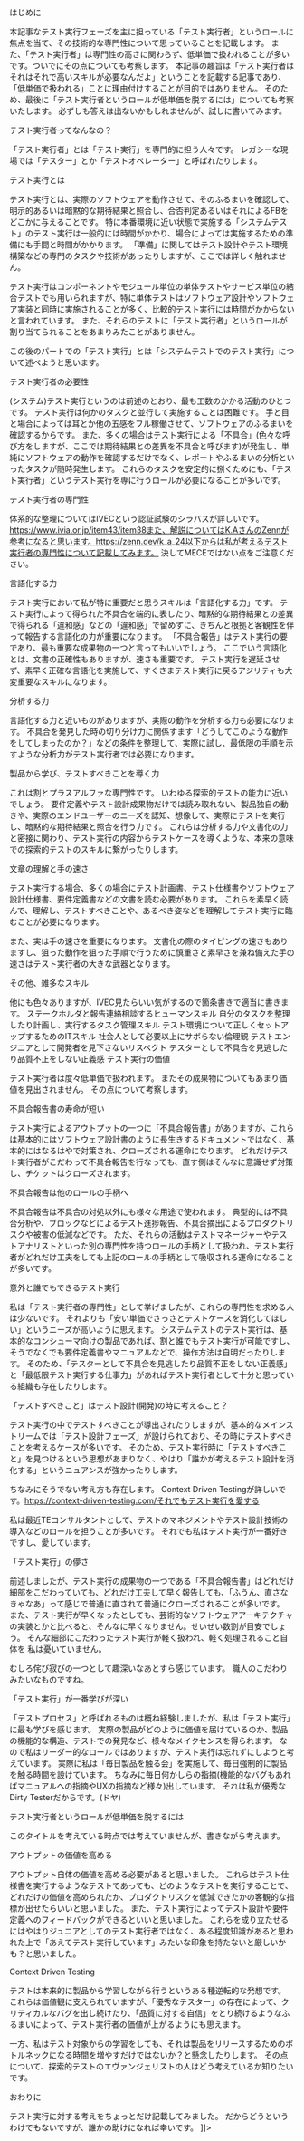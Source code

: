 
はじめに

本記事なテスト実行フェーズを主に担っている「テスト実行者」というロールに焦点を当て、その技術的な専門性について思っていることを記載します。
また、「テスト実行者」は専門性の高さに関わらず、低単価で扱われることが多いです。ついでにその点についても考察します。
本記事の趣旨は「テスト実行者はそれはそれで高いスキルが必要なんだよ」ということを記載する記事であり、「低単価で扱われる」ことに理由付けすることが目的ではありません。
そのため、最後に「テスト実行者というロールが低単価を脱するには」についても考察いたします。
必ずしも答えは出ないかもしれませんが、試しに書いてみます。

テスト実行者ってなんなの？

「テスト実行者」とは「テスト実行」を専門的に担う人々です。
レガシーな現場では「テスター」とか「テストオペレーター」と呼ばれたりします。

テスト実行とは

テスト実行とは、実際のソフトウェアを動作させて、そのふるまいを確認して、明示的あるいは暗黙的な期待結果と照合し、合否判定あるいはそれによるFBをどこかに与えることです。
特に本番環境に近い状態で実施する「システムテスト」のテスト実行は一般的には時間がかかり、場合によっては実施するための準備にも手間と時間がかかります。
「準備」に関してはテスト設計やテスト環境構築などの専門のタスクや技術があったりしますが、ここでは詳しく触れません。

テスト実行はコンポーネントやモジュール単位の単体テストやサービス単位の結合テストでも用いられますが、特に単体テストはソフトウェア設計やソフトウェア実装と同時に実施されることが多く、比較的テスト実行には時間がかからないと言われています。
また、それらのテストに「テスト実行者」というロールが割り当てられることをあまりみたことがありません。

この後のパートでの「テスト実行」とは「システムテストでのテスト実行」について述べようと思います。

テスト実行者の必要性

(システム)テスト実行というのは前述のとおり、最も工数のかかる活動のひとつです。
テスト実行は何かのタスクと並行して実施することは困難です。
手と目と場合によっては耳とか他の五感をフル稼働させて、ソフトウェアのふるまいを確認するからです。
また、多くの場合はテスト実行による「不具合」(色々な呼び方をしますが、ここでは期待結果との差異を不具合と呼びます)が発生し、単純にソフトウェアの動作を確認するだけでなく、レポートやふるまいの分析といったタスクが随時発生します。
これらのタスクを安定的に捌くためにも、「テスト実行者」というテスト実行を専に行うロールが必要になることが多いです。

テスト実行者の専門性

体系的な整理についてはIVECという認証試験のシラバスが詳しいです。https://www.ivia.or.jp/item43/item38また、解説についてはK.AさんのZennが参考になると思います。https://zenn.dev/k_a_24以下からは私が考えるテスト実行者の専門性について記載してみます。
決してMECEではない点をご注意ください。

言語化する力

テスト実行において私が特に重要だと思うスキルは「言語化する力」です。
テスト実行によって得られた不具合を端的に表したり、暗黙的な期待結果との差異で得られる「違和感」などの「違和感」で留めずに、きちんと根拠と客観性を伴って報告する言語化の力が重要になります。
「不具合報告」はテスト実行の要であり、最も重要な成果物の一つと言ってもいいでしょう。
ここでいう言語化とは、文書の正確性もありますが、速さも重要です。
テスト実行を遅延させず、素早く正確な言語化を実施して、すぐさまテスト実行に戻るアジリティも大変重要なスキルになります。

分析する力

言語化する力と近いものがありますが、実際の動作を分析する力も必要になります。
不具合を発見した時の切り分け力に関係すます「どうしてこのような動作をしてしまったのか？」などの条件を整理して、実際に試し、最低限の手順を示すような分析力がテスト実行者では必要になります。

製品から学び、テストすべきことを導く力

これは割とプラスアルファな専門性です。
いわゆる探索的テストの能力に近いでしょう。
要件定義やテスト設計成果物だけでは読み取れない、製品独自の動きや、実際のエンドユーザーのニーズを認知、想像して、実際にテストを実行し、暗黙的な期待結果と照合を行う力です。
これらは分析する力や文書化の力と密接に関わり、テスト実行の内容からテストケースを導くような、本来の意味での探索的テストのスキルに繋がったりします。

文章の理解と手の速さ

テスト実行する場合、多くの場合にテスト計画書、テスト仕様書やソフトウェア設計仕様書、要件定義書などの文書を読む必要があります。
これらを素早く読んで、理解し、テストすべきことや、あるべき姿などを理解してテスト実行に臨むことが必要になります。

また、実は手の速さを重要になります。
文書化の際のタイピングの速さもありますし、狙った動作を狙った手順で行うために慎重さと素早さを兼ね備えた手の速さはテスト実行者の大きな武器となります。

その他、雑多なスキル

他にも色々ありますが、IVEC見たらいい気がするので箇条書きで適当に書きます。
ステークホルダと報告連絡相談するヒューマンスキル
自分のタスクを整理したり計画し、実行するタスク管理スキル
テスト環境について正しくセットアップするためのITスキル
社会人として必要以上にサボらない倫理観
テストエンジニアとして開発者を見下さないリスペクト
テスターとして不具合を見逃したり品質不正をしない正義感
テスト実行の価値

テスト実行者は度々低単価で扱われます。
またその成果物についてもあまり価値を見出されません。
その点について考察します。

不具合報告書の寿命が短い

テスト実行によるアウトプットの一つに「不具合報告書」がありますが、これらは基本的にはソフトウェア設計書のように長生きするドキュメントではなく、基本的にはなるはやで対策され、クローズされる運命になります。
どれだけテスト実行者がこだわって不具合報告を行なっても、直す側はそんなに意識せず対策し、チケットはクローズされます。

不具合報告は他のロールの手柄へ

不具合報告は不具合の対処以外にも様々な用途で使われます。
典型的には不具合分析や、ブロックなどによるテスト進捗報告、不具合摘出によるプロダクトリスクや被害の低減などです。
ただ、それらの活動はテストマネージャーやテストアナリストといった別の専門性を持つロールの手柄として扱われ、テスト実行者がどれだけ工夫をしても上記のロールの手柄として吸収される運命になることが多いです。

意外と誰でもできるテスト実行

私は「テスト実行者の専門性」として挙げましたが、これらの専門性を求める人は少ないです。
それよりも「安い単価でさっさとテストケースを消化してほしい」というニーズが高いように思えます。
システムテストのテスト実行は、基本的なコンシューマ向けの製品であれば、割と誰でもテスト実行が可能ですし、そうでなくでも要件定義書やマニュアルなどで、操作方法は自明だったりします。
そのため、「テスターとして不具合を見逃したり品質不正をしない正義感」と「最低限テスト実行する仕事力」があればテスト実行者として十分と思っている組織も存在したりします。

「テストすべきこと」はテスト設計(開発)の時に考えること？

テスト実行の中でテストすべきことが導出されたりしますが、基本的なメインストリームでは「テスト設計フェーズ」が設けられており、その時にテストすべきことを考えるケースが多いです。
そのため、テスト実行時に「テストすべきこと」を見つけるという思想があまりなく、やはり「誰かが考えるテスト設計を消化する」というニュアンスが強かったりします。

ちなみにそうでない考え方も存在します。
Context Driven Testingが詳しいです。https://context-driven-testing.com/それでもテスト実行を愛する

私は最近TEコンサルタントとして、テストのマネジメントやテスト設計技術の導入などのロールを担うことが多いです。
それでも私はテスト実行が一番好きですし、愛しています。

「テスト実行」の儚さ

前述しましたが、テスト実行の成果物の一つである「不具合報告書」はどれだけ細部をこだわっていても、どれだけ工夫して早く報告しても、「ふうん、直さなきゃなあ」って感じで普通に直されて普通にクローズされることが多いです。
また、テスト実行が早くなったとしても、芸術的なソフトウェアアーキテクチャの実装とかと比べると、そんなに早くなりません。せいぜい数割が目安でしょう。
そんな細部にこだわったテスト実行が軽く扱われ、軽く処理されること自体を
私は憂いていません。

むしろ侘び寂びの一つとして趣深いなあとすら感じています。
職人のこだわりみたいなものですね。

「テスト実行」が一番学びが深い

「テストプロセス」と呼ばれるものは概ね経験しましたが、私は「テスト実行」に最も学びを感じます。
実際の製品がどのように価値を届けているのか、製品の機能的な構造、テストでの発見など、様々なメイクセンスを得られます。
なので私はリーダー的なロールではありますが、テスト実行は忘れずにしようと考えています。
実際に私は「毎日製品を触る会」を実施して、毎日強制的に製品を触る時間を設けています。
ちなみに毎日何かしらの指摘(機能的なバグもあればマニュアルへの指摘やUXの指摘など様々)出しています。
それは私が優秀なDirty Testerだからです。(ドヤ)

テスト実行者というロールが低単価を脱するには

このタイトルを考えている時点では考えていませんが、書きながら考えます。

アウトプットの価値を高める

アウトプット自体の価値を高める必要があると思いました。
これらはテスト仕様書を実行するようなテストであっても、どのようなテストを実行することで、どれだけの価値を高められたか、プロダクトリスクを低減できたかの客観的な指標が出せたらいいと思いました。
また、テスト実行によってテスト設計や要件定義へのフィードバックができるといいと思いました。
これらを成り立たせるにはやはりジュニアとしてのテスト実行者ではなく、ある程度知識があると思われた上で「あえてテスト実行しています」みたいな印象を持たないと厳しいかも？と思いました。

Context Driven Testing

テストは本来的に製品から学習しながら行うというある種逆転的な発想です。
これらは価値観に支えられていますが、「優秀なテスター」の存在によって、クリティカルなバグを出し続けたり、「品質に対する自信」をとり続けるようなふるまいによって、テスト実行者の価値が上がるようにも思えます。

一方、私はテスト対象からの学習をしても、それは製品をリリースするためのボトルネックになる時間を増やすだけではないか？と懸念したりします。
その点について、探索的テストのエヴァンジェリストの人はどう考えているか知りたいです。

おわりに

テスト実行に対する考えをちょっとだけ記載してみました。
だからどうというわけでもないですが、誰かの助けになれば幸いです。
]]>